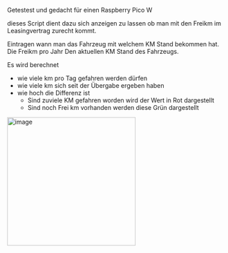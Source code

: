 Getestest und gedacht für einen Raspberry Pico W

dieses Script dient dazu sich anzeigen zu lassen ob man mit den Freikm im Leasingvertrag zurecht kommt.

Eintragen wann man das Fahrzeug mit welchem KM Stand bekommen hat.
Die Freikm pro Jahr
Den aktuellen KM Stand des Fahrzeugs.

Es wird berechnet
  - wie viele km pro Tag gefahren werden dürfen
  - wie viele km sich seit der Übergabe ergeben haben
  - wie hoch die Differenz ist
    -  Sind zuviele KM gefahren worden wird der Wert in Rot dargestellt
    -  Sind noch Frei km vorhanden werden diese Grün dargestellt

<img width="297" alt="image" src="https://github.com/Valgart/leasing_km/assets/119137735/a106589b-7b35-4aba-a7a3-af241786ff4f">

